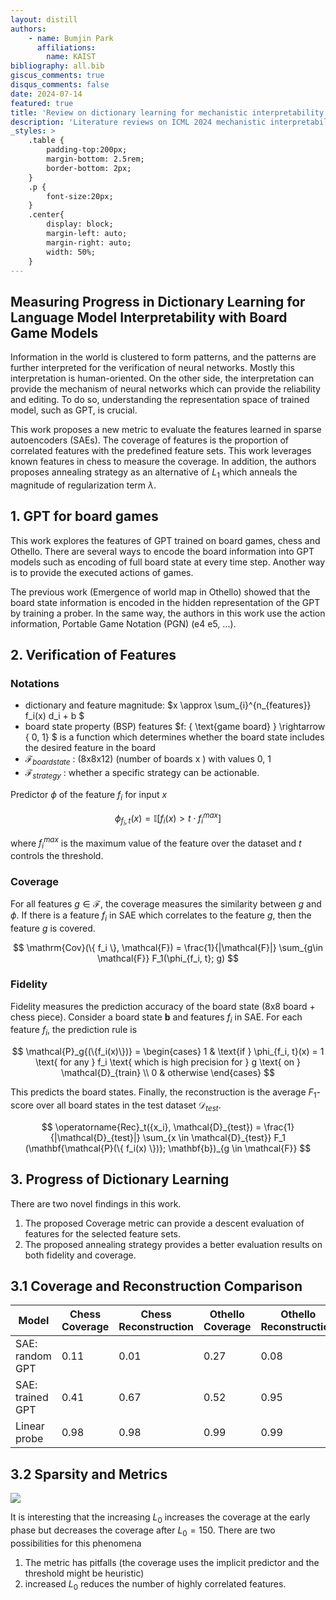 ```yaml
---
layout: distill
authors: 
    - name: Bumjin Park
      affiliations:
        name: KAIST
bibliography: all.bib
giscus_comments: true
disqus_comments: false
date: 2024-07-14
featured: true
title: 'Review on dictionary learning for mechanistic interpretability in ICML 2024'
description: 'Literature reviews on ICML 2024 mechanistic interpretability workshop oral and spotlight papers.'
_styles: >
    .table {
        padding-top:200px;
        margin-bottom: 2.5rem;
        border-bottom: 2px;
    }
    .p {
        font-size:20px;
    }
    .center{
        display: block;
        margin-left: auto;
        margin-right: auto;
        width: 50%;
    }
---
```



## Measuring Progress in Dictionary Learning for Language Model Interpretability with Board Game Models 

Information in the world is clustered to form patterns, and the patterns are further interpreted for the verification of neural networks. Mostly this interpretation is human-oriented. On the other side, the interpretation can provide the mechanism of neural networks which can provide the reliability and editing. To do so, understanding the representation space of trained model, such as GPT, is crucial. 

This work proposes a new metric to evaluate the features learned in sparse autoencoders (SAEs). The coverage of features is the proportion of correlated features with the predefined feature sets. This work leverages known features in chess to measure the coverage. In addition, the authors proposes annealing strategy as an alternative of $L_1$ which anneals the magnitude of regularization term $\lambda$. 


## 1. GPT for board games 

This work explores the features of GPT trained on board games, chess and Othello. 
There are several ways to encode the board information into GPT models such as encoding of full board state at every time step. 
Another way is to provide the executed actions of games. 

The previous work (Emergence of world map in Othello) showed that the board state information is encoded in the hidden representation of the GPT by training a prober. In the same way, the authors in this work use the action information, Portable Game Notation (PGN) (e4 e5, ...). 


## 2. Verification of Features 

### Notations 

* dictionary and feature magnitude: $x \approx \sum_{i}^{n_{features}} f_i(x) d_i + b $
* board state property (BSP) features $f: \{ \text{game board} \} \rightarrow \{ 0, 1\} $ is a function which determines whether the board state includes the desired feature in the board 
* $\mathcal{F}_{board state}$ : (8x8x12) (number of boards x ) with values 0, 1 
* $\mathcal{F}_{strategy}$ : whether a specific strategy can be actionable. 



Predictor $\phi$ of the feature $f_i$ for input $x$

$$
\phi_{f_i, t} (x) = \mathbb{I}[f_i(x) > t \cdot f_i^{max}]
$$

where $f_i^{max}$ is the maximum value of the feature over the dataset and $t$ controls the threshold. 

### Coverage 

For all features $g\in \mathcal{F}$, the coverage measures the similarity between $g$ and $\phi$. If there is a feature $f_i$ in SAE which correlates to the feature $g$, then the feature $g$ is covered. 

$$
\mathrm{Cov}(\{ f_i \}, \mathcal{F}) = \frac{1}{|\mathcal{F}|} \sum_{g\in \mathcal{F}} F_1(\phi_{f_i, t}; g)
$$


### Fidelity 

Fidelity measures the prediction accuracy of the board state (8x8 board + chess piece). Consider a board state $\mathbf{b}$ and features $f_i$ in SAE. For each feature $f_i$, the prediction rule is 

$$
\mathcal{P}_g{(\{f_i(x)\})} = 
\begin{cases}
1 &  \text{if } \phi_{f_i, t}(x) = 1 \text{ for any } f_i \text{ which is high precision for  } g \text{ on } \mathcal{D}_{train} \\
0 & otherwise
\end{cases}
$$

This predicts the board states. Finally, the reconstruction is the average $F_1$-score over all board states in the test dataset $\mathcal{D}_{test}$. 

$$
\operatorname{Rec}_t({x_i}, \mathcal{D}_{test}) = \frac{1}{|\mathcal{D}_{test}|} \sum_{x \in \mathcal{D}_{test}} F_1 (\mathbf{\mathcal{P}(\{ f_i(x) \})}; \mathbf{b})_{g \in \mathcal{F}}
$$

## 3. Progress of Dictionary Learning 

There are two novel findings in this work. 

1. The proposed Coverage metric can provide a descent evaluation of features for the selected feature sets. 
2. The proposed annealing strategy provides a better evaluation results on both fidelity and coverage. 

## 3.1 Coverage and Reconstruction Comparison

| Model             | Chess <br> Coverage | Chess<br> Reconstruction | Othello<br> Coverage | Othello <br>Reconstruction |
|-------------------|----------------|----------------------|------------------|------------------------|
| SAE: random GPT   | 0.11           | 0.01                 | 0.27             | 0.08                   |
| SAE: trained GPT  | 0.41           | 0.67                 | 0.52             | 0.95                   |
| Linear probe      | 0.98           | 0.98                 | 0.99             | 0.99                   |


## 3.2 Sparsity and Metrics 

<img src="https://onedrive.live.com/embed?resid=AE042A624064F8CA%2112543&authkey=%21AAaQULD3PJ9AlUc&width=1024">

It is interesting that the increasing $L_0$ increases the coverage at the early phase but decreases the coverage after $L_0=150$. There are two possibilities for this phenomena 

1. The metric has pitfalls (the coverage uses the implicit predictor and the threshold might be heuristic)
2. increased $L_0$ reduces the number of highly correlated features. 